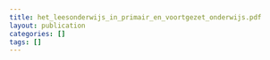 ```yaml
---
title: het_leesonderwijs_in_primair_en_voortgezet_onderwijs.pdf
layout: publication
categories: []
tags: []
---
```

